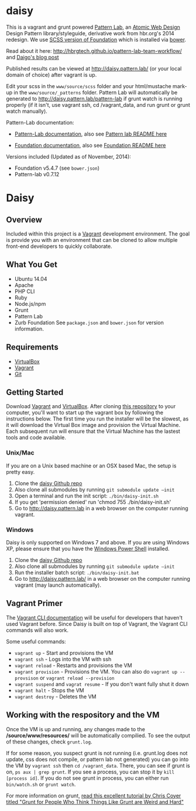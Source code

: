 daisy
=============

This is a vagrant and grunt powered [Pattern Lab](https://github.com/pattern-lab/patternlab-php), an [Atomic Web Design](http://pattern-lab.info/about.html) Design Pattern library/styleguide, derivative work from hbr.org's 2014 redesign. We use [SCSS version of Foundation](https://github.com/zurb/foundation) which is installed via [bower](http://bower.io/).

Read about it here: http://hbrgtech.github.io/pattern-lab-team-workflow/
and [Daigo's blog post](http://www.daigo.org/2014/11/introducing-daisy-a-sasspattern-lab-workflow-solution-using-vagrant/)

Published results can be viewed at <a href="http://daisy.pattern.lab/">http://daisy.pattern.lab/</a> (or your local domain of choice) after vagrant is up.

Edit your scss  in the `www/source/scss` folder and your html/mustache mark-up in the `www/source/_patterns` folder. Pattern Lab will automatically be generated to <a href="http://local.pattern.hbr.org/pattern-lab">http://daisy.pattern.lab/pattern-lab</a> if grunt watch is running properly (if it isn't, use vagrant ssh, cd /vagrant_data, and run grunt or grunt watch manually).

Pattern-Lab documentation:

* [Pattern-Lab documentation](http://pattern-lab.info/docs/index.html), also see [Pattern lab README here](https://github.com/pattern-lab/patternlab-php)

* [Foundation documentation](http://foundation.zurb.com/docs/), also see [Foundation README here](https://github.com/zurb/foundation)

Versions included (Updated as of November, 2014):
* Foundation v5.4.7 (see `bower.json`)
* Pattern-lab  v0.7.12

# Daisy

## Overview

Included within this project is a [Vagrant](http://www.vagrantup.com/) development environment.  The goal is provide you with an environment that can be cloned to allow multiple front-end developers to quickly collaborate.

## What You Get

* Ubuntu 14.04
* Apache
* PHP CLI
* Ruby 
* Node.js/npm 
* Grunt
* Pattern Lab
* Zurb Foundation
See `package.json` and `bower.json` for version information.

## Requirements

* [VirtualBox](https://www.virtualbox.org/wiki/Downloads)
* [Vagrant](http://www.vagrantup.com/downloads.html)
* [Git](http://git-scm.com/downloads)

## Getting Started

Download [Vagrant](http://www.vagrantup.com/downloads.html) and [VirtualBox](https://www.virtualbox.org/wiki/Downloads). After cloning [this repository](https://github.com/HBRGTech/daisy) to your computer, you'll want to start up the vagrant box by following the instructions below. The first time you run the installer will be the slowest, as it will download the Virtual Box image and provision the Virtual Machine. Each subsequent run will ensure that the Virtual Machine has the lastest tools and code available.

### Unix/Mac

If you are on a Unix based machine or an OSX based Mac, the setup is pretty easy.

1.  Clone the [daisy Github repo](https://github.com/HBRGTech/daisy)
2.  Also clone all submodules by running `git submodule update —init`
3.  Open a terminal and run the init script: `./bin/daisy-init.sh`
4.  If you get 'permission denied' run 'chmod 755 ./bin/daisy-init.sh'
5.  Go to http://daisy.pattern.lab in a web browser on the computer running vagrant.

### Windows

Daisy is only supported on Windows 7 and above.  If you are using Windows XP, please ensure that you have the [Windows Power Shell](http://support.microsoft.com/kb/968929/en-us) installed.

1.  Clone the [daisy Github repo](https://github.com/HBRGTech/daisy)
2.  Also clone all submodules by running `git submodule update —init`
3.  Run the installer batch script: `./bin/daisy-init.bat`
4.  Go to http://daisy.pattern.lab/ in a web browser on the computer running vagrant (may launch automatically).

## Vagrant Primer

The [Vagrant CLI documentation](http://docs.vagrantup.com/v2/cli/index.html) will be useful for developers that haven't used Vagrant before. Since Daisy is built on top of Vagrant, the Vagrant CLI commands will also work.

Some useful commands:

* `vagrant up` - Start and provisions the VM
* `vagrant ssh` - Logs into the VM with ssh
* `vagrant reload` - Restarts and provisions the VM
* `vagrant provision` - Provisions the VM. 
  You can also do `vagrant up --provsison` or `vagrant reload --provision`
* `vagrant suspend` and `vagrat resume` - If you don't want fully shut it down
* `vagrant halt` - Stops the VM
* `vagrant destroy` - Deletes the VM

## Working with the respository and the VM

Once the VM is up and running, any changes made to the **/source/www/resources/** will be automatically compilied. To see the output of these changes, check `grunt.log`.

If for some reason, you suspect grunt is not running (i.e. grunt.log does not update, css does not compile, or pattern lab not generated) you can go into the VM by `vagrant ssh` then `cd /vagrant_data`. There, you can see if grunt is on, `ps aux | grep grunt`. If you see a process, you can stop it by `kill [process id]`. If you do not see grunt in process, you can either run `bin/watch.sh` or `grunt watch`. 

For more information on grunt, [read this excellent tutorial by Chris Coyer titled "Grunt for People Who Think Things Like Grunt are Weird and Hard"](http://24ways.org/2013/grunt-is-not-weird-and-hard/)
